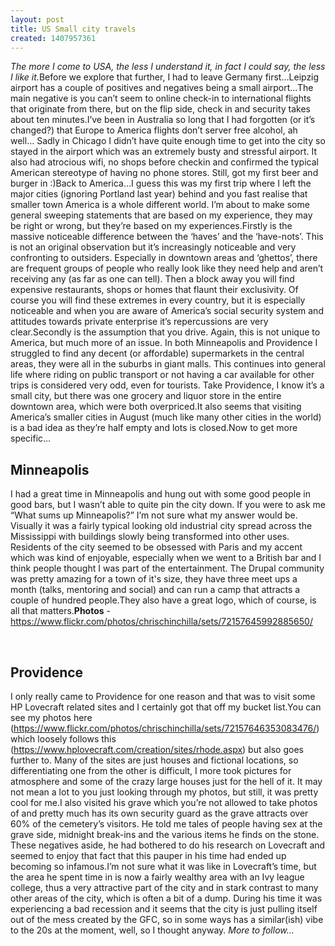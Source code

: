 ```yaml
---
layout: post
title: US Small city travels
created: 1407957361
---
```

<p class="p1"><em>The more I come to USA, the less I understand it, in fact I could say, the less I like it.</em>Before we explore that further, I had to leave Germany first&hellip;Leipzig airport has a couple of positives and negatives being a small airport&hellip;The main negative is you can&rsquo;t seem to online check-in to international flights that originate from there, but on the flip side, check in and security takes about ten minutes.I&rsquo;ve been in Australia so long that I had forgotten (or it&rsquo;s changed?) that Europe to America flights don&rsquo;t server free alcohol, ah well&hellip;&nbsp;Sadly in Chicago I didn&rsquo;t have quite enough time to get into the city so stayed in the airport which was an extremely busty and stressful airport. It also had atrocious wifi, no shops before checkin and confirmed the typical American stereotype of having no phone stores.&nbsp;Still, got my first beer and burger in :)Back to America&hellip;I guess this was my first trip where I left the major cities (ignoring Portland last year) behind and you fast realise that smaller town America is a whole different world. I&rsquo;m about to make some general sweeping statements that are based on my experience, they may be right or wrong, but they&rsquo;re based on my experiences.Firstly is the massive noticeable difference between the &lsquo;haves&rsquo; and the &lsquo;have-nots&rsquo;. This is not an original observation but it&rsquo;s increasingly noticeable and very confronting to outsiders. Especially in downtown areas and &lsquo;ghettos&rsquo;, there are frequent groups of people who really look like they need help and aren&rsquo;t receiving any (as far as one can tell). Then a block away you will find expensive restaurants, shops or homes that flaunt their exclusivity. Of course you will find these extremes in every country, but it is especially noticeable and when you are aware of America&rsquo;s social security system and attitudes towards private enterprise it&rsquo;s repercussions are very clear.Secondly is the assumption that you drive. Again, this is not unique to America, but much more of an issue. In both Minneapolis and Providence I struggled to find any decent (or affordable) supermarkets in the central areas, they were all in the suburbs in giant malls. This continues into general life where riding on public transport or not having a car available for other trips is considered very odd, even for tourists. Take Providence, I know it&rsquo;s a small city, but there was one grocery and liquor store in the entire downtown area, which were both overpriced.It also seems that visiting America&rsquo;s smaller cities in August (much like many other cities in the world) is a bad idea as they&rsquo;re half empty and lots is closed.Now to get more specific&hellip;&nbsp;&nbsp;<h2>Minneapolis</h2>

I had a great time in Minneapolis and hung out with some good people in good bars, but I wasn&rsquo;t able to quite pin the city down. If you were to ask me &ldquo;What sums up Minneapolis?&rdquo; I&rsquo;m not sure what my answer would be. Visually it was a fairly typical looking old industrial city spread across the Mississippi with buildings slowly being transformed into other uses. Residents of the city seemed to be obsessed with Paris and my accent which was kind of enjoyable, especially when we went to a British bar and I think people thought I was part of the entertainment. The Drupal community was pretty amazing for a town of it&#39;s size, they have three meet ups a month (talks, mentoring and social) and can run a camp that attracts a couple of hundred people.They also have a great logo, which of course, is all that matters.<strong>Photos</strong> - <a href="https://www.flickr.com/photos/chrischinchilla/sets/72157645992885650/"><span class="s2">https://www.flickr.com/photos/chrischinchilla/sets/72157645992885650/</a>&nbsp;<p class="p1">&nbsp;<h2>Providence</h2>

I only really came to Providence for one reason and that was to visit some HP Lovecraft related sites and I certainly got that off my bucket list.You can see my photos here (<a href="https://www.flickr.com/photos/chrischinchilla/sets/72157646353083476/"><span class="s2">https://www.flickr.com/photos/chrischinchilla/sets/72157646353083476/</a>) which loosely follows this (<a href="https://www.hplovecraft.com/creation/sites/rhode.aspx"><span class="s2">https://www.hplovecraft.com/creation/sites/rhode.aspx</a>) but also goes further to. Many of the sites are just houses and fictional locations, so differentiating one from the other is difficult, I more took pictures for atmosphere and some of the crazy large houses just for the hell of it. It may not mean a lot to you just looking through my photos, but still, it was pretty cool for me.I also visited his grave which you&rsquo;re not allowed to take photos of and pretty much has its own security guard as the grave attracts over 60% of the cemetery&rsquo;s visitors. He told me tales of people having sex at the grave side, midnight break-ins and the various items he finds on the stone. These negatives aside, he had bothered to do his research on Lovecraft and seemed to enjoy that fact that this pauper in his time had ended up becoming so infamous.I&rsquo;m not sure what it was like in Lovecraft&rsquo;s time, but the area he spent time in is now a fairly wealthy area with an Ivy league college, thus a very attractive part of the city and in stark contrast to many other areas of the city, which is often a bit of a dump. During his time it was experiencing a bad recession and it seems that the city is just pulling itself out of the mess created by the GFC, so in some ways has a similar(ish) vibe to the 20s at the moment, well, so I thought anyway.&nbsp;<em>More to follow&hellip;</em>
